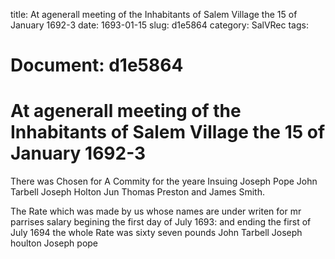 title: At agenerall meeting of the Inhabitants of Salem Village the 15 of January 1692-3
date: 1693-01-15
slug: d1e5864
category: SalVRec
tags: 




# Document: d1e5864


# At agenerall meeting of the Inhabitants of Salem Village the 15 of January 1692-3

There was Chosen for A Commity for the yeare Insuing Joseph Pope John Tarbell Joseph Holton Jun Thomas Preston and James Smith.

The Rate which was made by us whose names are under writen for mr parrises salary begining the first day of July 1693: and ending the first of July 1694 the whole Rate was sixty seven pounds John Tarbell Joseph houlton Joseph pope
